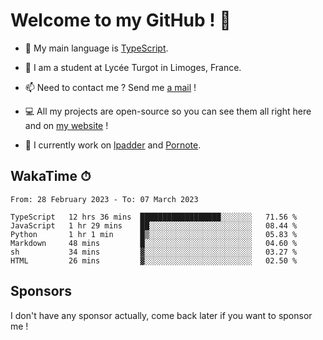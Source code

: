# Welcome to my GitHub ! 🌃

- 🔭 My main language is [TypeScript](https://www.typescriptlang.org/).

- 🌱 I am a student at Lycée Turgot in Limoges, France.

- 📫 Need to contact me ? Send me <a href="mailto:mikkel@milescode.dev">a mail</a> !

- 💻 All my projects are open-source so you can see them all right here and on <a href="https://www.vexcited.ml">my website</a> !

- 👀 I currently work on [lpadder](https://github.com/Vexcited/lpadder) and [Pornote](https://github.com/Vexcited/Pornote).

## WakaTime ⏱

<!--START_SECTION:waka-->

```text
From: 28 February 2023 - To: 07 March 2023

TypeScript   12 hrs 36 mins  ██████████████████░░░░░░░   71.56 %
JavaScript   1 hr 29 mins    ██░░░░░░░░░░░░░░░░░░░░░░░   08.44 %
Python       1 hr 1 min      █▒░░░░░░░░░░░░░░░░░░░░░░░   05.83 %
Markdown     48 mins         █░░░░░░░░░░░░░░░░░░░░░░░░   04.60 %
sh           34 mins         ▓░░░░░░░░░░░░░░░░░░░░░░░░   03.27 %
HTML         26 mins         ▓░░░░░░░░░░░░░░░░░░░░░░░░   02.50 %
```

<!--END_SECTION:waka-->

## Sponsors

I don't have any sponsor actually, come back later if you want to sponsor me !
